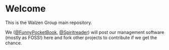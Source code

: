 # Welcome

This is the Walzen Group main repository.

We ([@FunnyPocketBook](https://github.com/FunnyPocketBook), [@Spiritreader](https://github.com/Spiritreader)) will post our management software (mostly as FOSS!) here and fork other projects to contribute if we get the chance.
